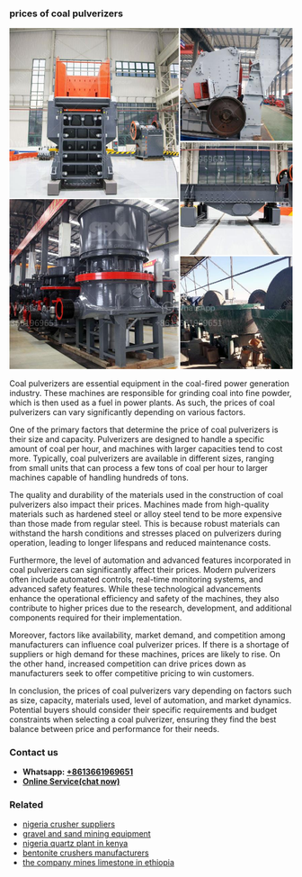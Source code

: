 <h3>prices of coal pulverizers</h3><img src='1704856903.jpg' alt=''><p>Coal pulverizers are essential equipment in the coal-fired power generation industry. These machines are responsible for grinding coal into fine powder, which is then used as a fuel in power plants. As such, the prices of coal pulverizers can vary significantly depending on various factors.</p><p>One of the primary factors that determine the price of coal pulverizers is their size and capacity. Pulverizers are designed to handle a specific amount of coal per hour, and machines with larger capacities tend to cost more. Typically, coal pulverizers are available in different sizes, ranging from small units that can process a few tons of coal per hour to larger machines capable of handling hundreds of tons.</p><p>The quality and durability of the materials used in the construction of coal pulverizers also impact their prices. Machines made from high-quality materials such as hardened steel or alloy steel tend to be more expensive than those made from regular steel. This is because robust materials can withstand the harsh conditions and stresses placed on pulverizers during operation, leading to longer lifespans and reduced maintenance costs.</p><p>Furthermore, the level of automation and advanced features incorporated in coal pulverizers can significantly affect their prices. Modern pulverizers often include automated controls, real-time monitoring systems, and advanced safety features. While these technological advancements enhance the operational efficiency and safety of the machines, they also contribute to higher prices due to the research, development, and additional components required for their implementation.</p><p>Moreover, factors like availability, market demand, and competition among manufacturers can influence coal pulverizer prices. If there is a shortage of suppliers or high demand for these machines, prices are likely to rise. On the other hand, increased competition can drive prices down as manufacturers seek to offer competitive pricing to win customers.</p><p>In conclusion, the prices of coal pulverizers vary depending on factors such as size, capacity, materials used, level of automation, and market dynamics. Potential buyers should consider their specific requirements and budget constraints when selecting a coal pulverizer, ensuring they find the best balance between price and performance for their needs.</p><h3>Contact us</h3><ul><li><strong>Whatsapp:&nbsp;<a href="https://wa.me/8613661969651">+8613661969651</a></strong></li><li><a href="https://swt.shibang-china.com/?git&amp;zhl&amp;prices of coal pulverizers"><strong>Online Service(chat now)</strong></a></li></ul><h3>Related</h3><ul><li><a href='nigeria crusher suppliers.md'>nigeria crusher suppliers</a></li><li><a href='gravel and sand mining equipment.md'>gravel and sand mining equipment</a></li><li><a href='nigeria quartz plant in kenya.md'>nigeria quartz plant in kenya</a></li><li><a href='bentonite crushers manufacturers.md'>bentonite crushers manufacturers</a></li><li><a href='the company mines limestone in ethiopia.md'>the company mines limestone in ethiopia</a></li></ul>